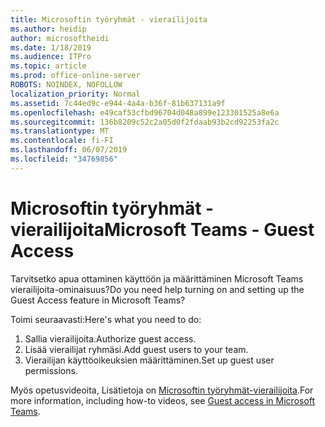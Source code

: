```yaml
---
title: Microsoftin työryhmät - vierailijoita
ms.author: heidip
author: microsoftheidi
ms.date: 1/18/2019
ms.audience: ITPro
ms.topic: article
ms.prod: office-online-server
ROBOTS: NOINDEX, NOFOLLOW
localization_priority: Normal
ms.assetid: 7c44ed9c-e944-4a4a-b36f-81b637131a9f
ms.openlocfilehash: e49caf53cfbd96704d048a899e123301525a8e6a
ms.sourcegitcommit: 136b8209c52c2a05d0f2fdaab93b2cd92253fa2c
ms.translationtype: MT
ms.contentlocale: fi-FI
ms.lasthandoff: 06/07/2019
ms.locfileid: "34769856"
---
```

# <a name="microsoft-teams---guest-access"></a><span data-ttu-id="db5ca-102">Microsoftin työryhmät - vierailijoita</span><span class="sxs-lookup"><span data-stu-id="db5ca-102">Microsoft Teams - Guest Access</span></span>

<span data-ttu-id="db5ca-103">Tarvitsetko apua ottaminen käyttöön ja määrittäminen Microsoft Teams vierailijoita-ominaisuus?</span><span class="sxs-lookup"><span data-stu-id="db5ca-103">Do you need help turning on and setting up the Guest Access feature in Microsoft Teams?</span></span>

<span data-ttu-id="db5ca-104">Toimi seuraavasti:</span><span class="sxs-lookup"><span data-stu-id="db5ca-104">Here's what you need to do:</span></span>

1. <span data-ttu-id="db5ca-105">Sallia vierailijoita.</span><span class="sxs-lookup"><span data-stu-id="db5ca-105">Authorize guest access.</span></span>
1. <span data-ttu-id="db5ca-106">Lisää vierailijat ryhmäsi.</span><span class="sxs-lookup"><span data-stu-id="db5ca-106">Add guest users to your team.</span></span>
1. <span data-ttu-id="db5ca-107">Vierailijan käyttöoikeuksien määrittäminen.</span><span class="sxs-lookup"><span data-stu-id="db5ca-107">Set up guest user permissions.</span></span>

<span data-ttu-id="db5ca-108">Myös opetusvideoita, Lisätietoja on [Microsoftin työryhmät-vierailijoita](https://docs.microsoft.com/microsoftteams/guest-access).</span><span class="sxs-lookup"><span data-stu-id="db5ca-108">For more information, including how-to videos, see [Guest access in Microsoft Teams](https://docs.microsoft.com/microsoftteams/guest-access).</span></span>

